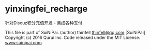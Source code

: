 # yinxingfei_recharge
针对Discuz积分充值开发 - 集成各种支付

This file is part of SuiNiPai.
(author) thinfell <thinfell@qq.com>
[SuiNiPai] Copyright (c) 2016 Qurui Inc. Code released under the MIT License.
www.suinipai.com

